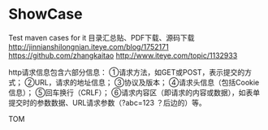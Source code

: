 ShowCase
========

Test maven cases for it
目录汇总贴、PDF下载、源码下载
http://jinnianshilongnian.iteye.com/blog/1752171
https://github.com/zhangkaitao
http://www.iteye.com/topic/1132933



http请求信息包含六部分信息：
①请求方法，如GET或POST，表示提交的方式；
②URL，请求的地址信息；
③协议及版本；
④请求头信息（包括Cookie信息）；
⑤回车换行（CRLF）；
⑥请求内容区（即请求的内容或数据），如表单提交时的参数数据、URL请求参数（?abc=123 ？后边的）等。


TOM